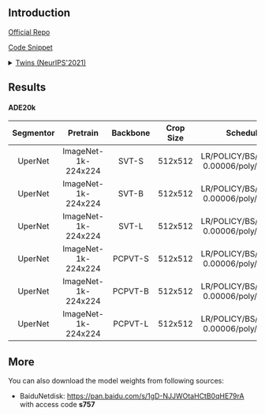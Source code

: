 ## Introduction

<a href="https://github.com/Meituan-AutoML/Twins">Official Repo</a>

<a href="https://github.com/SegmentationBLWX/sssegmentation/blob/main/ssseg/modules/models/backbones/twins.py">Code Snippet</a>

<details>
<summary align="left"><a href="https://arxiv.org/pdf/2104.13840.pdf">Twins (NeurIPS'2021)</a></summary>

```latex
@article{chu2021twins,
    title={Twins: Revisiting spatial attention design in vision transformers},
    author={Chu, Xiangxiang and Tian, Zhi and Wang, Yuqing and Zhang, Bo and Ren, Haibing and Wei, Xiaolin and Xia, Huaxia and Shen, Chunhua},
    journal={arXiv preprint arXiv:2104.13840},
    year={2021}
}
```

</details>


## Results

#### ADE20k
| Segmentor     | Pretrain               | Backbone    | Crop Size  | Schedule                                | Train/Eval Set  | mIoU   | Download                                                                                                                                                                                                                                                                                                                                                                                         |
| :-:           | :-:                    | :-:         | :-:        | :-:                                     | :-:             | :-:    | :-:                                                                                                                                                                                                                                                                                                                                                                                              |
| UperNet       | ImageNet-1k-224x224    | SVT-S       | 512x512    | LR/POLICY/BS/EPOCH: 0.00006/poly/16/130 | train/val       | 46.16% | [cfg](https://raw.githubusercontent.com/SegmentationBLWX/sssegmentation/main/ssseg/configs/upernet/upernet_svtsmall_ade20k.py) &#124; [model](https://github.com/SegmentationBLWX/modelstore/releases/download/ssseg_twins/upernet_svtsmall_ade20k_train.pth) &#124; [log](https://github.com/SegmentationBLWX/modelstore/releases/download/ssseg_twins/upernet_svtsmall_ade20k_train.log)       |
| UperNet       | ImageNet-1k-224x224    | SVT-B       | 512x512    | LR/POLICY/BS/EPOCH: 0.00006/poly/16/130 | train/val       | 48.05% | [cfg](https://raw.githubusercontent.com/SegmentationBLWX/sssegmentation/main/ssseg/configs/upernet/upernet_svtbase_ade20k.py) &#124; [model](https://github.com/SegmentationBLWX/modelstore/releases/download/ssseg_twins/upernet_svtbase_ade20k_train.pth) &#124; [log](https://github.com/SegmentationBLWX/modelstore/releases/download/ssseg_twins/upernet_svtbase_ade20k_train.log)          |
| UperNet       | ImageNet-1k-224x224    | SVT-L       | 512x512    | LR/POLICY/BS/EPOCH: 0.00006/poly/16/130 | train/val       | 49.80% | [cfg](https://raw.githubusercontent.com/SegmentationBLWX/sssegmentation/main/ssseg/configs/upernet/upernet_svtlarge_ade20k.py) &#124; [model](https://github.com/SegmentationBLWX/modelstore/releases/download/ssseg_twins/upernet_svtlarge_ade20k_train.pth) &#124; [log](https://github.com/SegmentationBLWX/modelstore/releases/download/ssseg_twins/upernet_svtlarge_ade20k_train.log)       |
| UperNet       | ImageNet-1k-224x224    | PCPVT-S     | 512x512    | LR/POLICY/BS/EPOCH: 0.00006/poly/16/130 | train/val       | 46.07% | [cfg](https://raw.githubusercontent.com/SegmentationBLWX/sssegmentation/main/ssseg/configs/upernet/upernet_pcpvtsmall_ade20k.py) &#124; [model](https://github.com/SegmentationBLWX/modelstore/releases/download/ssseg_twins/upernet_pcpvtsmall_ade20k_train.pth) &#124; [log](https://github.com/SegmentationBLWX/modelstore/releases/download/ssseg_twins/upernet_pcpvtsmall_ade20k_train.log) |
| UperNet       | ImageNet-1k-224x224    | PCPVT-B     | 512x512    | LR/POLICY/BS/EPOCH: 0.00006/poly/16/130 | train/val       | 48.06% | [cfg](https://raw.githubusercontent.com/SegmentationBLWX/sssegmentation/main/ssseg/configs/upernet/upernet_pcpvtbase_ade20k.py) &#124; [model](https://github.com/SegmentationBLWX/modelstore/releases/download/ssseg_twins/upernet_pcpvtbase_ade20k_train.pth) &#124; [log](https://github.com/SegmentationBLWX/modelstore/releases/download/ssseg_twins/upernet_pcpvtbase_ade20k_train.log)    |
| UperNet       | ImageNet-1k-224x224    | PCPVT-L     | 512x512    | LR/POLICY/BS/EPOCH: 0.00006/poly/16/130 | train/val       | 49.35% | [cfg](https://raw.githubusercontent.com/SegmentationBLWX/sssegmentation/main/ssseg/configs/upernet/upernet_pcpvtlarge_ade20k.py) &#124; [model](https://github.com/SegmentationBLWX/modelstore/releases/download/ssseg_twins/upernet_pcpvtlarge_ade20k_train.pth) &#124; [log](https://github.com/SegmentationBLWX/modelstore/releases/download/ssseg_twins/upernet_pcpvtlarge_ade20k_train.log) |


## More
You can also download the model weights from following sources:
- BaiduNetdisk: https://pan.baidu.com/s/1gD-NJJWOtaHCtB0qHE79rA with access code **s757**